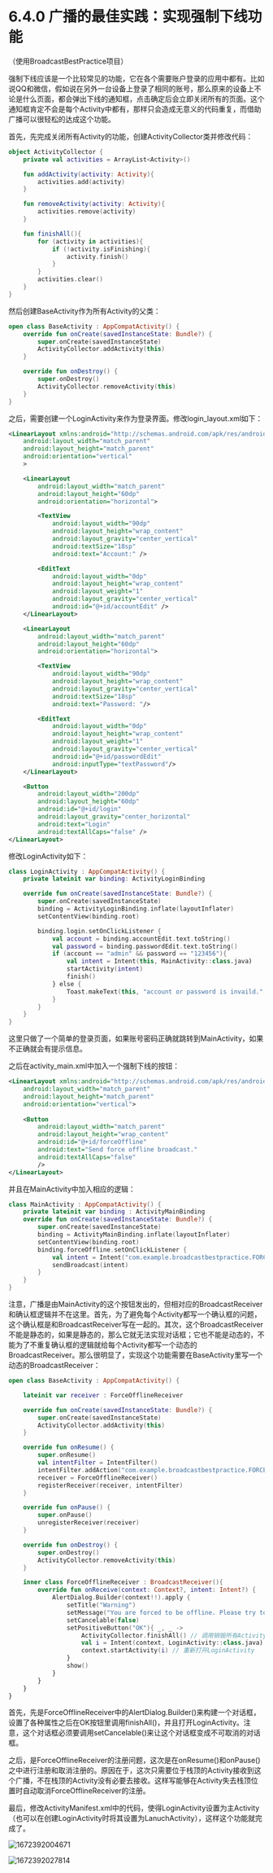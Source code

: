 # 6.4.0 广播的最佳实践：实现强制下线功能

（使用BroadcastBestPractice项目）

强制下线应该是一个比较常见的功能，它在各个需要账户登录的应用中都有。比如说QQ和微信，假如说在另外一台设备上登录了相同的账号，那么原来的设备上不论是什么页面，都会弹出下线的通知框，点击确定后会立即关闭所有的页面。这个通知框肯定不会是每个Activity中都有，那样只会造成无意义的代码重复，而借助广播可以很轻松的达成这个功能。

首先，先完成关闭所有Activity的功能，创建ActivityCollector类并修改代码：

```kotlin
object ActivityCollector {
    private val activities = ArrayList<Activity>()

    fun addActivity(activity: Activity){
        activities.add(activity)
    }

    fun removeActivity(activity: Activity){
        activities.remove(activity)
    }

    fun finishAll(){
        for (activity in activities){
            if (!activity.isFinishing){
                activity.finish()
            }
        }
        activities.clear()
    }
}
```

然后创建BaseActivity作为所有Activity的父类：

```kotlin
open class BaseActivity : AppCompatActivity() {
    override fun onCreate(savedInstanceState: Bundle?) {
        super.onCreate(savedInstanceState)
        ActivityCollector.addActivity(this)
    }

    override fun onDestroy() {
        super.onDestroy()
        ActivityCollector.removeActivity(this)
    }
}
```

之后，需要创建一个LoginActivity来作为登录界面。修改login_layout.xml如下：

```xml
<LinearLayout xmlns:android="http://schemas.android.com/apk/res/android"
    android:layout_width="match_parent"
    android:layout_height="match_parent"
    android:orientation="vertical"
    >

    <LinearLayout
        android:layout_width="match_parent"
        android:layout_height="60dp"
        android:orientation="horizontal">

        <TextView
            android:layout_width="90dp"
            android:layout_height="wrap_content"
            android:layout_gravity="center_vertical"
            android:textSize="18sp"
            android:text="Account:" />

        <EditText
            android:layout_width="0dp"
            android:layout_height="wrap_content"
            android:layout_weight="1"
            android:layout_gravity="center_vertical"
            android:id="@+id/accountEdit" />
    </LinearLayout>

    <LinearLayout
        android:layout_width="match_parent"
        android:layout_height="60dp"
        android:orientation="horizontal">

        <TextView
            android:layout_width="90dp"
            android:layout_height="wrap_content"
            android:layout_gravity="center_vertical"
            android:textSize="18sp"
            android:text="Password: "/>

        <EditText
            android:layout_width="0dp"
            android:layout_height="wrap_content"
            android:layout_weight="1"
            android:layout_gravity="center_vertical"
            android:id="@+id/passwordEdit"
            android:inputType="textPassword"/>
    </LinearLayout>

    <Button
        android:layout_width="200dp"
        android:layout_height="60dp"
        android:id="@+id/login"
        android:layout_gravity="center_horizontal"
        android:text="Login"
        android:textAllCaps="false" />
</LinearLayout>
```

修改LoginActivity如下：

```kotlin
class LoginActivity : AppCompatActivity() {
    private lateinit var binding: ActivityLoginBinding

    override fun onCreate(savedInstanceState: Bundle?) {
        super.onCreate(savedInstanceState)
        binding = ActivityLoginBinding.inflate(layoutInflater)
        setContentView(binding.root)

        binding.login.setOnClickListener {
            val account = binding.accountEdit.text.toString()
            val password = binding.passwordEdit.text.toString()
            if (account == "admin" && password == "123456"){
                val intent = Intent(this, MainActivity::class.java)
                startActivity(intent)
                finish()
            } else {
                Toast.makeText(this, "account or password is invaild.", Toast.LENGTH_SHORT).show()
            }
        }
    }
}
```

这里只做了一个简单的登录页面，如果账号密码正确就跳转到MainActivity，如果不正确就会有提示信息。

之后在activity_main.xml中加入一个强制下线的按钮：

```xml
<LinearLayout xmlns:android="http://schemas.android.com/apk/res/android"
    android:layout_width="match_parent"
    android:layout_height="match_parent"
    android:orientation="vertical">
  
    <Button
        android:layout_width="match_parent"
        android:layout_height="wrap_content"
        android:id="@+id/forceOffline"
        android:text="Send force offline broadcast."
        android:textAllCaps="false"
        />
</LinearLayout>
```

并且在MainActivity中加入相应的逻辑：

```kotlin
class MainActivity : AppCompatActivity() {
    private lateinit var binding : ActivityMainBinding
    override fun onCreate(savedInstanceState: Bundle?) {
        super.onCreate(savedInstanceState)
        binding = ActivityMainBinding.inflate(layoutInflater)
        setContentView(binding.root)
        binding.forceOffline.setOnClickListener {
            val intent = Intent("com.example.broadcastbestpractice.FORCE_OFFLINE")
            sendBroadcast(intent)
        }
    }
}
```

注意，广播是由MainActivity的这个按钮发出的，但相对应的BroadcastReceiver和确认框逻辑并不在这里。首先，为了避免每个Activity都写一个确认框的问题，这个确认框是和BroadcastReceiver写在一起的。其次，这个BroadcastReceiver不能是静态的，如果是静态的，那么它就无法实现对话框；它也不能是动态的，不能为了不重复确认框的逻辑就给每个Activity都写一个动态的BroadcastReceiver。那么很明显了，实现这个功能需要在BaseActivity里写一个动态的BroadcastReceiver：

```kotlin
open class BaseActivity : AppCompatActivity() {

    lateinit var receiver : ForceOfflineReceiver

    override fun onCreate(savedInstanceState: Bundle?) {
        super.onCreate(savedInstanceState)
        ActivityCollector.addActivity(this)
    }

    override fun onResume() {
        super.onResume()
        val intentFilter = IntentFilter()
        intentFilter.addAction("com.example.broadcastbestpractice.FORCE_OFFLINE")
        receiver = ForceOfflineReceiver()
        registerReceiver(receiver, intentFilter)
    }

    override fun onPause() {
        super.onPause()
        unregisterReceiver(receiver)
    }

    override fun onDestroy() {
        super.onDestroy()
        ActivityCollector.removeActivity(this)
    }

    inner class ForceOfflineReceiver : BroadcastReceiver(){
        override fun onReceive(context: Context?, intent: Intent?) {
            AlertDialog.Builder(context!!).apply {
                setTitle("Warning")
                setMessage("You are forced to be offline. Please try to login again.")
                setCancelable(false)
                setPositiveButton("OK"){ _, _ ->
                    ActivityCollector.finishAll() // 调用销毁所有Activity的方法
                    val i = Intent(context, LoginActivity::class.java)
                    context.startActivity(i) // 重新打开LoginActivity
                }
                show()
            }
        }
    }
}
```

首先，先是ForceOfflineReceiver中的AlertDialog.Builder()来构建一个对话框，设置了各种属性之后在OK按钮里调用finishAll()，并且打开LoginActivity。注意，这个对话框必须要调用setCancelable()来让这个对话框变成不可取消的对话框。

之后，是ForceOfflineReceiver的注册问题，这次是在onResume()和onPause()之中进行注册和取消注册的。原因在于，这次只需要位于栈顶的Activity接收到这个广播，不在栈顶的Activity没有必要去接收。这样写能够在Activity失去栈顶位置时自动取消ForceOfflineReceiver的注册。

最后，修改ActivityManifest.xml中的代码，使得LoginActivity设置为主Activity（也可以在创建LoginActivity时将其设置为LanuchActivity），这样这个功能就完成了。

![1672392004671](image/6.4.0广播的最佳实践：实现强制下线功能/1672392004671.png)

![1672392027814](image/6.4.0广播的最佳实践：实现强制下线功能/1672392027814.png)
